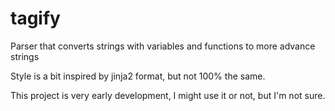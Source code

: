 # tagify
Parser that converts strings with variables and functions to more advance strings

Style is a bit inspired by jinja2 format, but not 100% the same.

This project is very early development, I might use it or not, but I'm not sure.
